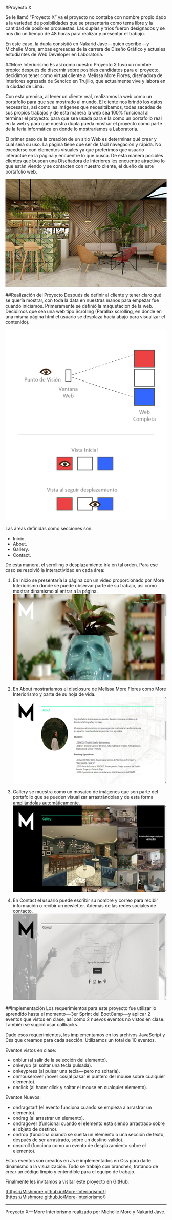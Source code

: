 #Proyecto X

Se le llamó “Proyecto X” ya el proyecto no contaba con nombre propio dado a la variedad de posibilidades que se presentaría como tema libre y la cantidad de posibles propuestas. Las duplas y tríos fueron designados y se nos dio un tiempo de 48 horas para realizar y presentar el trabajo.

En este caso, la dupla consistió en Nakarid Jave — quien escribe — y Michelle More, ambas egresadas de la carrera de Diseño Gráfico y actuales estudiantes de Web Developer en Laboratoria.


##More Interiorismo
Es así como nuestro Proyecto X tuvo un nombre propio: después de discernir sobre posibles candidatos para el proyecto, decidimos tener como virtual cliente a Melissa More Flores, diseñadora de Interiores egresada de Sencico en Trujillo, que actualmente vive y labora en la ciudad de Lima.

Con esta premisa, al tener un cliente real, realizamos la web como un portafolio para que sea mostrado al mundo. El cliente nos brindó los datos necesarios, así como las imágenes que necesitábamos, todas sacadas de sus propios trabajos y de esta manera la web sea 100% funcional al terminar el proyecto: para que sea usada para ella como un portafolio real en la web y para que nuestra dupla pueda mostrar el proyecto como parte de la feria informática en donde lo mostraríamos a Laboratoria.

El primer paso de la creación de un sitio Web es determinar qué crear y cual será su uso. La página tiene que ser de fácil navegación y rápida. No excederse con elementos visuales ya que preferimos que usuario interactúe en la página y encuentre lo que busca. De esta manera posibles clientes que buscan una Diseñadora de Interiores les encuentre atractivo lo que están viendo y se contacten con nuestro cliente, el dueño de este portafolio web.

![alt text](assets/img/screenshot/demo/deco01.jpg "render")


##Realización del Proyecto
Después de definir al cliente y tener claro qué se quería mostrar, con toda la data en nuestras manos para empezar fue cuando iniciamos.
Primeramente se definió la maquetación de la web. Decidimos que sea una web tipo Scrolling (Parallax scrolling, en donde en una misma página html el usuario se desplaza hacia abajo para visualizar el contenido).

![alt text](assets/img/screenshot/demo/scroll.jpg "scroll")

Las áreas definidas como secciones son:
- Inicio.
- About.
- Gallery.
- Contact.

De esta manera, el scrolling o desplazamiento iría en tal orden. Para ese caso se resolvió la interactividad en cada área:

1. En Inicio se presentaría la página con un video proporcionado por More Interiorismo donde se puede observar parte de su trabajo, así como mostrar dinamismo al entrar a la página.
![alt text](assets/img/screenshot/demo/inicio.png "about")

2. En About mostraríamos el disclosure de Melissa More Flores como More Interiorismo y parte de su hoja de vida.
![alt text](assets/img/screenshot/demo/about.png "about")

3. Gallery se muestra como un mosaico de imágenes que son parte del portafolio que se pueden visualizar arrastrándolas y de esta forma ampliándolas automáticamente.
![alt text](assets/img/screenshot/demo/galeria.png "galeria")

4. En Contact el usuario puede escribir su nombre y correo para recibir información o recibir un newletter. Además de las redes sociales de contacto.
![alt text](assets/img/screenshot/demo/contacto.png "contacto")


##Implementación
Los requerimientos para este proyecto fue utilizar lo aprendido hasta el momento — 3er Sprint del BootCamp — y aplicar 2 eventos que vistos en clase, así como 2 nuevos eventos no vistos en clase. También se sugirió usar callbacks.

Dado esos requerimientos, los implementamos en los archivos JavaScript y Css que creamos para cada sección. Utilizamos un total de 10 eventos.

Eventos vistos en clase:
- onblur (al salir de la selección del elemento).
- onkeyup (al soltar una tecla pulsada).
- onkeypress (al pulsar una tecla — pero no soltarla).
- onmouserover /hover css(al pasar el puntero del mouse sobre cualquier elemento).
- onclick (al hacer click y soltar el mouse en cualquier elemento).

Eventos Nuevos:
- ondragstart (el evento funciona cuando se empieza a arrastrar un elemento).
- ondrag (al arrastrar un elemento).
- ondragover (funcional cuando el elemento está siendo arrastrado sobre el objeto de destino).
- ondrop (funciona cuando se suelta un elemento o una sección de texto, después de ser arrastrado, sobre un destino valido).
- onscroll (funciona como un evento de desplazamiento sobre el elemento).

Estos eventos son creados en Js e implementados en Css para darle dinamismo a la visualización.
Todo se trabajó con branches, tratando de crear un código limpio y entendible para el equipo de trabajo.

Finalmente les invitamos a visitar este proyecto en GitHub:

[https://Mishmore.github.io/More-Interiorismo/](https://Mishmore.github.io/More-Interiorismo/)


---
Proyecto X — More Interiorismo realizado por Michelle More y Nakarid Jave.
